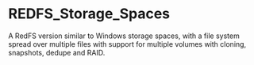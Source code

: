 # REDFS_Storage_Spaces
A RedFS version similar to Windows storage spaces, with a file system spread over multiple files with support for multiple volumes with cloning, snapshots, dedupe and RAID.

